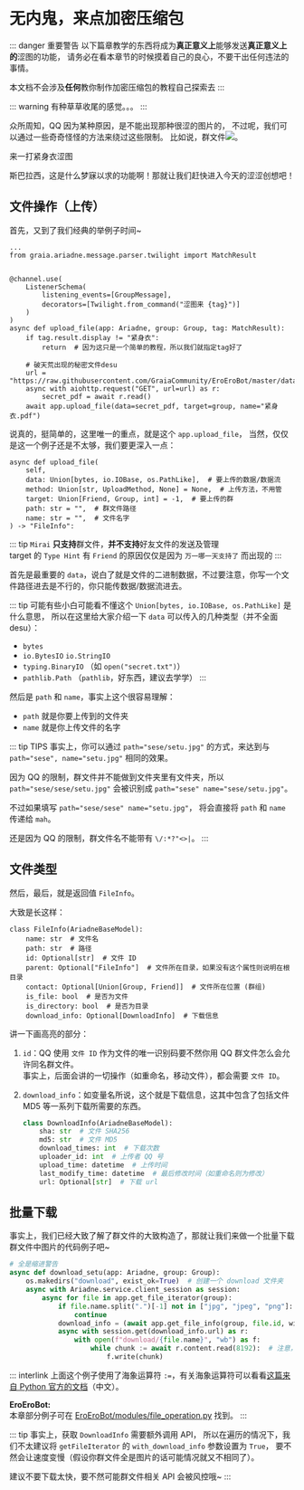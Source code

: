# 无内鬼，来点加密压缩包

::: danger 重要警告
以下篇章教学的东西将成为**真正意义上**能够发送**真正意义上的**涩图的功能，
请务必在看本章节的时候摸着自己的良心，不要干出任何违法的事情。

本文档不会涉及**任何**教你制作加密压缩包的教程<Curtain>自己探索去</Curtain>
:::

::: warning
有种草草收尾的感觉。。。
:::

众所周知，QQ 因为某种原因，是不能出现那种很涩的图片的，
不过呢，我们可以通过一些奇奇怪怪的方法来绕过这些限制。
比如说，群文件<img src="/images/guide/wangwang.webp" class="face">。

<ChatWindow title="Graia Framework Community">
    <ChatMsg name="GraiaX" onright>来一打紧身衣涩图</ChatMsg>
    <ChatFile
      name="EroEroBot"
      avatar="/avatar/ero.webp"
      filename="secret.zip"
      filesize="6.33MB"
      fileicon="/images/guide/compressed_file.png"
      onclick="window.open('https:\/\/www.bilibili.com/video/BV1GJ411x7h7', '_blank')"
    />
</ChatWindow>

斯巴拉西，这是什么梦寐以求的功能啊！那就让我们赶快进入今天的涩涩创想吧！

## 文件操作（上传）

首先，又到了我们经典的举例子时间~

```python{18}
...
from graia.ariadne.message.parser.twilight import MatchResult


@channel.use(
    ListenerSchema(
        listening_events=[GroupMessage],
        decorators=[Twilight.from_command("涩图来 {tag}")]
    )
)
async def upload_file(app: Ariadne, group: Group, tag: MatchResult):
    if tag.result.display != "紧身衣":
        return  # 因为这只是一个简单的教程，所以我们就指定tag好了

    # 破天荒出现的秘密文件desu
    url = "https://raw.githubusercontent.com/GraiaCommunity/EroEroBot/master/data/secret.pdf"
    async with aiohttp.request("GET", url=url) as r:
        secret_pdf = await r.read()
    await app.upload_file(data=secret_pdf, target=group, name="紧身衣.pdf")
```

说真的，挺简单的，这里唯一的重点，就是这个 `app.upload_file`，
当然，仅仅是这一个例子还是不太够，我们要更深入一点：

```python{3,6-7}
async def upload_file(
    self,
    data: Union[bytes, io.IOBase, os.PathLike],  # 要上传的数据/数据流
    method: Union[str, UploadMethod, None] = None,  # 上传方法，不用管
    target: Union[Friend, Group, int] = -1,  # 要上传的群
    path: str = "",  # 群文件路径
    name: str = "",  # 文件名字
) -> "FileInfo":
```

::: tip
`Mirai` **只支持**群文件，**并不支持**好友文件的发送及管理<br />
target 的 `Type Hint` 有 `Friend` 的原因仅仅是因为 `万一哪一天支持了` 而出现的
:::

首先是最重要的 `data`，说白了就是文件的二进制数据，不过要注意，你写一个文件路径进去是不行的，你只能传数据/数据流进去。

::: tip
可能有些小白可能看不懂这个 `Union[bytes, io.IOBase, os.PathLike]` 是什么意思，
所以在这里给大家介绍一下 `data` 可以传入的几种类型（并不全面 desu）：

- `bytes`
- `io.BytesIO` `io.StringIO`
- `typing.BinaryIO` （如 `open("secret.txt")`）
- `pathlib.Path` （`pathlib`，好东西，建议去学学）
:::

然后是 `path` 和 `name`，事实上这个很容易理解：

- `path` 就是你要上传到的文件夹
- `name` 就是你上传文件的名字

::: tip TIPS
事实上，你可以通过 `path="sese/setu.jpg"` 的方式，来达到与
`path="sese", name="setu.jpg"` 相同的效果。

因为 QQ 的限制，群文件并不能做到文件夹里有文件夹，所以
`path="sese/sese/setu.jpg"` 会被识别成 `path="sese" name="sese/setu.jpg"`。

不过如果填写 `path="sese/sese" name="setu.jpg"`，
将会直接将 `path` 和 `name` 传递给 `mah`。

还是因为 QQ 的限制，群文件名不能带有 `\/:*?"<>|`。
:::

## 文件类型

然后，最后，就是返回值 `FileInfo`。

大致是长这样：

```python{4,9}
class FileInfo(AriadneBaseModel):
    name: str  # 文件名
    path: str  # 路径
    id: Optional[str]  # 文件 ID
    parent: Optional["FileInfo"]  # 文件所在目录，如果没有这个属性则说明在根目录
    contact: Optional[Union[Group, Friend]]  # 文件所在位置 (群组)
    is_file: bool  # 是否为文件
    is_directory: bool  # 是否为目录
    download_info: Optional[DownloadInfo]  # 下载信息
```

讲一下画高亮的部分：

1. `id`：QQ 使用 `文件 ID` 作为文件的唯一识别码<Curtain>要不然你用 QQ 群文件怎么会允许同名群文件</Curtain>。<br />
   事实上，后面会讲的一切操作（如重命名，移动文件），都会需要 `文件 ID`。

2. `download_info`：如变量名所说，这个就是下载信息，这其中包含了包括文件 MD5 等一系列下载所需要的东西。

   ```python
   class DownloadInfo(AriadneBaseModel):
       sha: str  # 文件 SHA256
       md5: str  # 文件 MD5
       download_times: int  # 下载次数
       uploader_id: int  # 上传者 QQ 号
       upload_time: datetime  # 上传时间
       last_modify_time: datetime  # 最后修改时间（如重命名则为修改）
       url: Optional[str]  # 下载 url
   ```

## 批量下载

事实上，我们已经大致了解了群文件的大致构造了，那就让我们来做一个批量下载群文件中图片的代码例子吧~

```python
# 全是缩进警告
async def download_setu(app: Ariadne, group: Group):
    os.makedirs("download", exist_ok=True)  # 创建一个 download 文件夹
    async with Ariadne.service.client_session as session:
        async for file in app.get_file_iterator(group):
            if file.name.split(".")[-1] not in ["jpg", "jpeg", "png"]:
                continue
            download_info = (await app.get_file_info(group, file.id, with_download_info=True)).download_info
            async with session.get(download_info.url) as r:
                with open(f"download/{file.name}", "wb") as f:
                    while chunk := await r.content.read(8192):  # 注意，此处使用了海象运算符
                        f.write(chunk)
```

::: interlink
上面这个例子使用了海象运算符 `:=`，有关海象运算符可以看看[这篇来自 Python 官方的文档](https://docs.python.org/zh-cn/3/whatsnew/3.8.html?highlight=%E6%B5%B7%E8%B1%A1)（中文）。

**EroEroBot:**  
本章部分例子可在 [EroEroBot/modules/file_operation.py](https://github.com/GraiaCommunity/EroEroBot/blob/master/modules/file_operation.py) 找到。
:::

::: tip
事实上，获取 `DownloadInfo` 需要额外调用 API，
所以在遍历的情况下，我们不太建议将 `getFileIterator` 的 `with_download_info` 参数设置为 `True`，
要不然会让速度变慢（假设你群文件全是图片的话可能情况就又不相同了）。

建议不要下载太快，要不然可能群文件相关 API 会被风控哦~
:::
